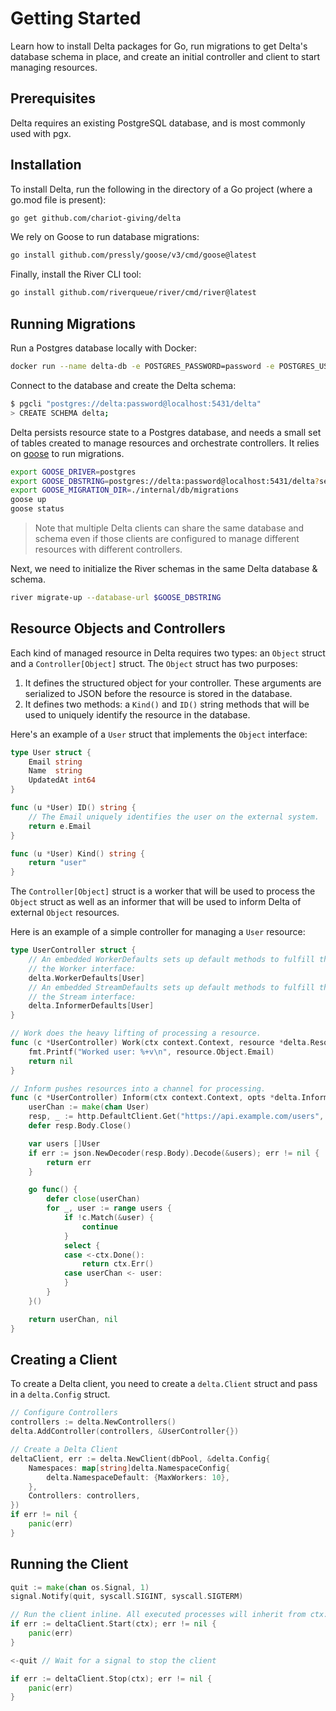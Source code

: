 # Getting Started

Learn how to install Delta packages for Go, run migrations to get Delta's database schema in
place, and create an initial controller and client to start managing resources.

## Prerequisites

Delta requires an existing PostgreSQL database, and is most commonly used with pgx.

## Installation

To install Delta, run the following in the directory of a Go project (where a go.mod file is present):

```bash
go get github.com/chariot-giving/delta
```

We rely on Goose to run database migrations:

```bash
go install github.com/pressly/goose/v3/cmd/goose@latest
```

Finally, install the River CLI tool:

```bash
go install github.com/riverqueue/river/cmd/river@latest
```

## Running Migrations

Run a Postgres database locally with Docker:

```bash
docker run --name delta-db -e POSTGRES_PASSWORD=password -e POSTGRES_USER=delta -e POSTGRES_DB=delta -p 5431:5432 -d postgres:16
```

Connect to the database and create the Delta schema:

```bash
$ pgcli "postgres://delta:password@localhost:5431/delta"
> CREATE SCHEMA delta;
```

Delta persists resource state to a Postgres database, and needs a small set of tables created to manage resources and orchestrate controllers.
It relies on [goose](https://github.com/pressly/goose) to run migrations.

```bash
export GOOSE_DRIVER=postgres
export GOOSE_DBSTRING=postgres://delta:password@localhost:5431/delta?search_path=delta
export GOOSE_MIGRATION_DIR=./internal/db/migrations
goose up
goose status
```

> Note that multiple Delta clients can share the same database and schema even if those
> clients are configured to manage different resources with different controllers.

Next, we need to initialize the River schemas in the same Delta database & schema.

```bash
river migrate-up --database-url $GOOSE_DBSTRING
```

## Resource Objects and Controllers

Each kind of managed resource in Delta requires two types: an `Object` struct
and a `Controller[Object]` struct. The `Object` struct has two purposes:

1. It defines the structured object for your controller. These arguments are serialized to JSON before the resource is stored in the database.
2. It defines two methods: a `Kind()` and `ID()` string methods that will be used to uniquely identify the resource in the database.

Here's an example of a `User` struct that implements the `Object` interface:

```go
type User struct {
    Email string
    Name  string
    UpdatedAt int64
}

func (u *User) ID() string {
    // The Email uniquely identifies the user on the external system.
    return e.Email
}

func (u *User) Kind() string {
    return "user"
}
```

The `Controller[Object]` struct is a worker that will be used to process the `Object` struct
as well as an informer that will be used to inform Delta of external `Object` resources.

Here is an example of a simple controller for managing a `User` resource:

```go
type UserController struct {
    // An embedded WorkerDefaults sets up default methods to fulfill the rest of
    // the Worker interface:
    delta.WorkerDefaults[User]
    // An embedded StreamDefaults sets up default methods to fulfill the rest of
    // the Stream interface:
    delta.InformerDefaults[User]
}

// Work does the heavy lifting of processing a resource.
func (c *UserController) Work(ctx context.Context, resource *delta.Resource[User]) error {
    fmt.Printf("Worked user: %+v\n", resource.Object.Email)
    return nil
}

// Inform pushes resources into a channel for processing.
func (c *UserController) Inform(ctx context.Context, opts *delta.InformOptions) (<-chan User, error) {
    userChan := make(chan User)
    resp, _ := http.DefaultClient.Get("https://api.example.com/users", nil)
    defer resp.Body.Close()

    var users []User
    if err := json.NewDecoder(resp.Body).Decode(&users); err != nil {
        return err
    }

    go func() {
        defer close(userChan)
        for _, user := range users {
            if !c.Match(&user) {
                continue
            }
            select {
            case <-ctx.Done():
                return ctx.Err()
            case userChan <- user:
            }
        }
    }()

    return userChan, nil
}
```

## Creating a Client

To create a Delta client, you need to create a `delta.Client` struct and pass in a `delta.Config` struct.

```go
// Configure Controllers
controllers := delta.NewControllers()
delta.AddController(controllers, &UserController{})

// Create a Delta Client
deltaClient, err := delta.NewClient(dbPool, &delta.Config{
    Namespaces: map[string]delta.NamespaceConfig{
        delta.NamespaceDefault: {MaxWorkers: 10},
    },
    Controllers: controllers,
})
if err != nil {
    panic(err)
}
```

## Running the Client

```go
quit := make(chan os.Signal, 1)
signal.Notify(quit, syscall.SIGINT, syscall.SIGTERM)

// Run the client inline. All executed processes will inherit from ctx:
if err := deltaClient.Start(ctx); err != nil {
    panic(err)
}

<-quit // Wait for a signal to stop the client

if err := deltaClient.Stop(ctx); err != nil {
    panic(err)
}
```
